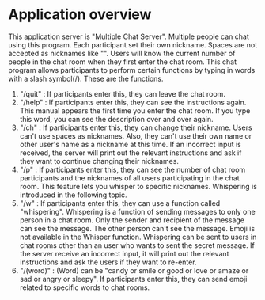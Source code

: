 # Application overview

  This application server is "Multiple Chat Server". Multiple people can chat using this program.
Each participant set their own nickname. Spaces are not accepted as nicknames like "". Users will know the current number of people in the chat room when they first enter the chat room. This chat program allows participants to perform certain functions by typing in words with a slash symbol(/). These are the functions.
1. "/quit" : If participants enter this, they can leave the chat room. <br>
2. "/help" : If participants enter this, they can see the instructions again. This manual appears the first time you enter the chat room. If you type this word, you can see the description over and over again. <br>
3. "/ch" : If participants enter this, they can change their nickname. Users can't use spaces as nicknames. Also, they can't use their own name or other user's name as a nickname at this time. If an incorrect input is received, the server will print out the relevant instructions and ask if they want to continue changing their nicknames. <br>
4. "/p" : If participants enter this, they can see the number of chat room participants and the nicknames of all users participating in the chat room. This feature lets you whisper to specific nicknames. Whispering is introduced in the following topic. <br>
5. "/w" : If participants enter this, they can use a function called "whispering". Whispering is a function of sending messages to only one person in a chat room. Only the sender and recipient of the message can see the message. The other person can't see the message. Emoji is not available in the Whisper function. Whispering can be sent to users in chat rooms other than an user who wants to sent the secret message. If the server receive an incorrect input, it will print out the relevant instructions and ask the users if they want to re-enter.
6. "/(word)" : (Word) can be "candy or smile or good or love or amaze or sad or angry or sleepy". If participants enter this, they can send emoji related to specific words to chat rooms.
